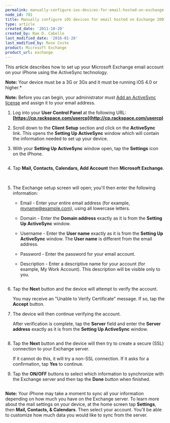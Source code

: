 ```yaml
---
permalink: manually-configure-ios-devices-for-email-hosted-on-exchange-2007/
node_id: 781
title: Manually configure iOS devices for email hosted on Exchange 2007
type: article
created_date: '2011-10-20'
created_by: Rae D. Cabello
last_modified_date: '2016-01-28'
last_modified_by: Rose Coste
product: Microsoft Exchange
product_url: exchange
---
```


This article describes how to set up your Microsoft Exchange email
account on your iPhone using the ActiveSync technology.

**Note:** Your device must be a 3G or 3Gs and it must be running
iOS 4.0 or higher.*

**Note:** Before you can begin, your administrator must
[Add an ActiveSync license](/how-to/add-an-activesync-or-bes-license)
and assign it to your email address.

1. Log into your **User
   Control Panel** at the following
   URL: **[https://cp.rackspace.com/usercp](http://cp.rackspace.com/usercp)**

2. Scroll down to the **Client Setup** section
   and click on the **ActiveSync** link. This opens the **Setting Up
   ActiveSync** window which will contain the information needed to set up
   your device.

3. With your **Setting Up ActiveSync** window open, tap the
   **Settings** icon on the iPhone.

   <img src="{% asset_path exchange/manually-configure-ios-devices-for-email-hosted-on-exchange-2007/(E&A)SettingUpMicrosoftExchangeEmailIphone1.png %}" alt="" />

4. Tap **Mail, Contacts,
   Calendars, Add Account** then **Microsoft Exchange**.

   <img src="{% asset_path exchange/manually-configure-ios-devices-for-email-hosted-on-exchange-2007/(E&A)SettingUpMicrosoftExchangeEmailIphone2.png %}" alt="" />   <img src="{% asset_path exchange/manually-configure-ios-devices-for-email-hosted-on-exchange-2007/(E&A)SettingUpMicrosoftExchangeEmailIphone3.png %}" alt="" />   <img src="{% asset_path exchange/manually-configure-ios-devices-for-email-hosted-on-exchange-2007/(E&A)SettingUpMicrosoftExchangeEmailIphone4.png %}" alt="" />

5. The Exchange setup screen will open; you'll then enter the following
   information:

   - Email - Enter your entire email address (for example, myname@example.com),
     using all lowercase letters.

   - Domain - Enter the **Domain address** exactly as it is from the
     **Setting Up ActiveSync** window.

   - Username - Enter the **User name** exactly as it is from the
     **Setting Up ActiveSync** window. The **User name** is different
     from the email address.

   - Password - Enter the password for your email account.

   - Description - Enter a descriptive name for your account (for example, My
     Work Account). This description will be visible only to you.

   <img src="{% asset_path exchange/manually-configure-ios-devices-for-email-hosted-on-exchange-2007/(E&A)SettingUpMicrosoftExchangeEmailIphone5.png %}" alt="" />

6. Tap the **Next** button and the device will attempt to verify the
   account.

   You may receive an "Unable to Verify Certificate" message.
   If so, tap the **Accept** button.

7. The device will then continue verifying the account.

   After verification is complete,
   tap the **Server** field and enter the **Server address** exactly as it
   is from the **Setting Up ActiveSync** window.

   <img src="{% asset_path exchange/manually-configure-ios-devices-for-email-hosted-on-exchange-2007/(E&A)SettingUpMicrosoftExchangeEmailIphone6.png %}" alt="" />

8. Tap the **Next** button and the device will then try to create a
   secure (SSL) connection to your Exchange server.

   If it cannot do this,
   it will try a non-SSL connection.
   If it asks for a confirmation, tap **Yes** to continue.

9. Tap the **ON/OFF** buttons to select which information to synchronize
   with the Exchange server and then tap the **Done** button when finished.

   <img src="{% asset_path exchange/manually-configure-ios-devices-for-email-hosted-on-exchange-2007/(E&A)SettingUpMicrosoftExchangeEmailIphone7.png %}" alt="" />

**Note:** Your iPhone may take a moment to sync all your information
depending on how much you have on the Exchange server. To learn more
about the mail settings on your device, at the home screen tap
**Settings**, then **Mail, Contacts, & Calendars**. Then select your account.
You'll be able to customize how much data you would like to sync from
the server.
